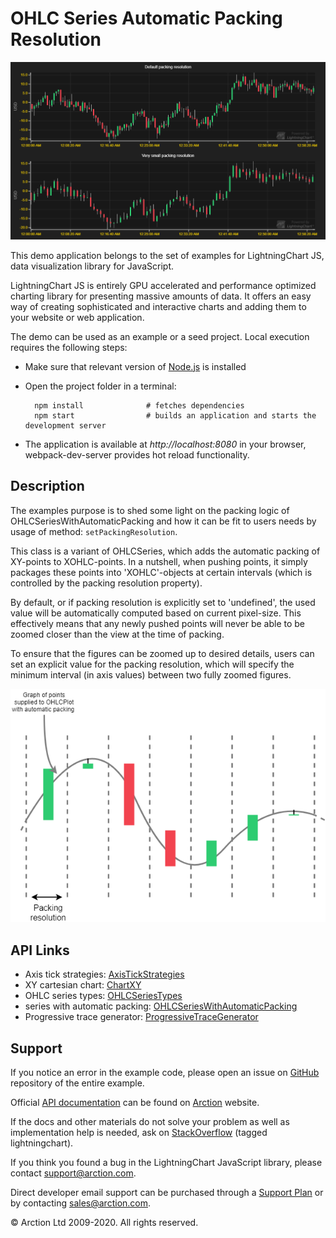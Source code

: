 # OHLC Series Automatic Packing Resolution

![OHLC Series Automatic Packing Resolution](ohlcAutomaticPackingResolution.png)

This demo application belongs to the set of examples for LightningChart JS, data visualization library for JavaScript.

LightningChart JS is entirely GPU accelerated and performance optimized charting library for presenting massive amounts of data. It offers an easy way of creating sophisticated and interactive charts and adding them to your website or web application.

The demo can be used as an example or a seed project. Local execution requires the following steps:

- Make sure that relevant version of [Node.js](https://nodejs.org/en/download/) is installed
- Open the project folder in a terminal:

        npm install              # fetches dependencies
        npm start                # builds an application and starts the development server

- The application is available at *http://localhost:8080* in your browser, webpack-dev-server provides hot reload functionality.


## Description

The examples purpose is to shed some light on the packing logic of OHLCSeriesWithAutomaticPacking and how it can be fit to users needs by usage of method: `setPackingResolution`.

This class is a variant of OHLCSeries, which adds the automatic packing of XY-points to XOHLC-points. In a nutshell, when pushing points, it simply packages these points into 'XOHLC'-objects at certain intervals (which is controlled by the packing resolution property). 

By default, or if packing resolution is explicitly set to 'undefined', the used value will be automatically computed based on current pixel-size. This effectively means that any newly pushed points will never be able to be zoomed closer than the view at the time of packing.

To ensure that the figures can be zoomed up to desired details, users can set an explicit value for the packing resolution, which will specify the minimum interval (in axis values) between two fully zoomed figures.

[//]: # "IMPORTANT: The assets will not show before README.md is built - relative path is different!"

![](./assets/ohlcPackingResolution.png)


## API Links

* Axis tick strategies: [AxisTickStrategies]
* XY cartesian chart: [ChartXY]
* OHLC series types: [OHLCSeriesTypes]
* series with automatic packing: [OHLCSeriesWithAutomaticPacking]
* Progressive trace generator: [ProgressiveTraceGenerator]


## Support

If you notice an error in the example code, please open an issue on [GitHub][0] repository of the entire example.

Official [API documentation][1] can be found on [Arction][2] website.

If the docs and other materials do not solve your problem as well as implementation help is needed, ask on [StackOverflow][3] (tagged lightningchart).

If you think you found a bug in the LightningChart JavaScript library, please contact support@arction.com.

Direct developer email support can be purchased through a [Support Plan][4] or by contacting sales@arction.com.

[0]: https://github.com/Arction/
[1]: https://www.arction.com/lightningchart-js-api-documentation/
[2]: https://www.arction.com
[3]: https://stackoverflow.com/questions/tagged/lightningchart
[4]: https://www.arction.com/support-services/

© Arction Ltd 2009-2020. All rights reserved.


[AxisTickStrategies]: https://www.arction.com/lightningchart-js-api-documentation/v1.3.0/globals.html#axistickstrategies
[ChartXY]: https://www.arction.com/lightningchart-js-api-documentation/v1.3.0/classes/chartxy.html
[OHLCSeriesTypes]: https://www.arction.com/lightningchart-js-api-documentation/v1.3.0/globals.html#ohlcseriestypes
[OHLCSeriesWithAutomaticPacking]: https://www.arction.com/lightningchart-js-api-documentation/v1.3.0/classes/ohlcserieswithautomaticpacking.html
[ProgressiveTraceGenerator]: https://arction.github.io/xydata/classes/progressivetracegenerator.html

